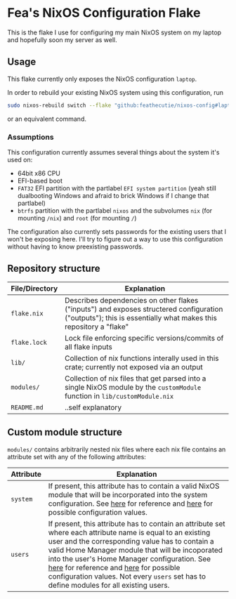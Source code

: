 # Fea's NixOS Configuration Flake

This is the flake I use for configuring my main NixOS system on my laptop and hopefully soon my server as well.

## Usage

This flake currently only exposes the NixOS configuration `laptop`.

In order to rebuild your existing NixOS system using this configuration, run
```sh
sudo nixos-rebuild switch --flake "github:feathecutie/nixos-config#laptop"
```
or an equivalent command.

### Assumptions

This configuration currently assumes several things about the system it's used on:
* 64bit x86 CPU
* EFI-based boot
* `FAT32` EFI partition with the partlabel `EFI system partition` (yeah still dualbooting Windows and afraid to brick Windows if I change that partlabel)
* `btrfs` partition with the partlabel `nixos` and the subvolumes `nix` (for mounting `/nix`) and `root` (for mounting `/`)

The configuration also currently sets passwords for the existing users that I won't be exposing here. I'll try to figure out a way to use this configuration without having to know preexisting passwords.

## Repository structure

| File/Directory | Explanation|
| --- | --- |
| `flake.nix` | Describes dependencies on other flakes ("inputs") and exposes structered configuration ("outputs"); this is essentially what makes this repository a "flake" |
| `flake.lock` | Lock file enforcing specific versions/commits of all flake inputs |
| `lib/` | Collection of nix functions interally used in this crate; currently not exposed via an output |
| `modules/` | Collection of nix files that get parsed into a single NixOS module by the `customModule` function in `lib/customModule.nix` |
| `README.md` | ..self explanatory |

## Custom module structure

`modules/` contains arbitrarily nested nix files where each nix file contains an attribute set with any of the following attributes:

| Attribute | Explanation |
| --- | --- |
| `system` | If present, this attribute has to contain a valid NixOS module that will be incorporated into the system configuration. See [here](https://nixos.wiki/wiki/NixOS_modules) for reference and [here](https://search.nixos.org/options) for possible configuration values. |
| `users` | If present, this attribute has to contain an attribute set where each attribute name is equal to an existing user and the corresponding value has to contain a valid Home Manager module that will be incoporated into the user's Home Manager configuration. See [here](https://nix-community.github.io/home-manager) for reference and [here](https://nix-community.github.io/home-manager/options.html) for possible configuration values. Not every `users` set has to define modules for all existing users. |
